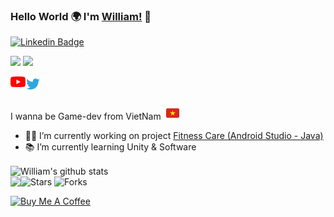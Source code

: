 ### Hello World 🌍 I'm [William!](https://www.facebook.com/William.2418/) 👋

[![Linkedin Badge](https://img.shields.io/badge/-L%C3%AA%20Nguy%E1%BB%85n%20Th%C3%A0nh%20Long%20(%20William%20)-blue?style=flat&logo=Linkedin&logoColor=white&link=https://www.linkedin.com/in/william186/)](https://www.linkedin.com/in/william186/)

![](https://komarev.com/ghpvc/?username=Long18&color=red)
![](https://visitor-badge.glitch.me/badge?page_id=Long18)


<a href="https://www.youtube.com/channel/UCXptkVJhpWBAdQP_jIYflFw">
  <img align="left" alt="William | YouTube" width="24px" src="/assets/youtube.svg"/>
</a>
<a href="https://twitter.com/Willlee186">
  <img align="left" alt="William   | Twitter" width="24px" src="/assets/twitter.svg"/>
</a>


<br />
<br />

I wanna be Game-dev from VietNam <img width="21px" src="/assets/id-flag.png" style="margin-left:4px"/>

- 👨‍💻 I’m currently working on project [Fitness Care (Android Studio - Java)](https://github.com/Long18/FitnessCare)
- 📚 I’m currently learning Unity & Software

<img align="center" src="https://github-readme-stats.vercel.app/api?username=Long18&theme=radical&show_icons=true" alt="William's github stats"/>
<br/>



<img align="left" src="https://github-readme-stats.vercel.app/api/top-langs/?username=Long18&layout=compact&theme=algolia"/>

<img alt="Stars" src="https://img.shields.io/github/stars/Long18/Long18?style=flat-square&labelColor=343b41"/> 
<img alt="Forks" src="https://img.shields.io/github/forks/Long18/FitnessCare?style=flat-square&labelColor=343b41"/></p>

<a href="https://www.buymeacoffee.com/Williamm" target="_blank"><img src="https://cdn.buymeacoffee.com/buttons/v2/default-red.png" alt="Buy Me A Coffee" width="150" ></a>


